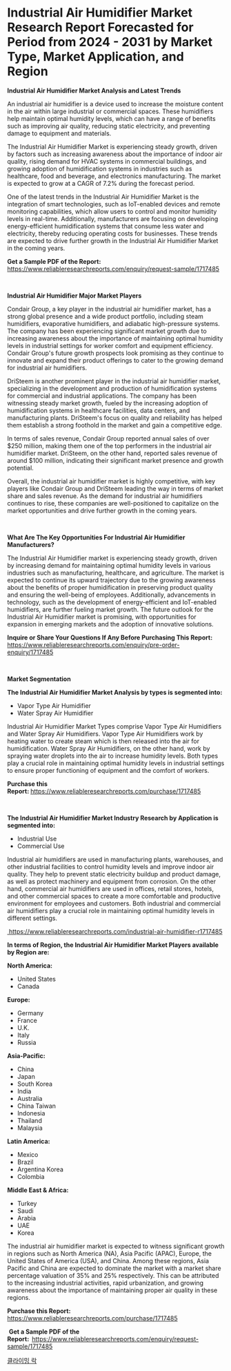 <p><h1>Industrial Air Humidifier Market Research Report Forecasted for Period from 2024 -  2031 by Market Type, Market Application, and Region</h1></p><p><strong>Industrial Air Humidifier Market Analysis and Latest Trends</strong></p>
<p><p>An industrial air humidifier is a device used to increase the moisture content in the air within large industrial or commercial spaces. These humidifiers help maintain optimal humidity levels, which can have a range of benefits such as improving air quality, reducing static electricity, and preventing damage to equipment and materials.</p><p>The Industrial Air Humidifier Market is experiencing steady growth, driven by factors such as increasing awareness about the importance of indoor air quality, rising demand for HVAC systems in commercial buildings, and growing adoption of humidification systems in industries such as healthcare, food and beverage, and electronics manufacturing. The market is expected to grow at a CAGR of 7.2% during the forecast period.</p><p>One of the latest trends in the Industrial Air Humidifier Market is the integration of smart technologies, such as IoT-enabled devices and remote monitoring capabilities, which allow users to control and monitor humidity levels in real-time. Additionally, manufacturers are focusing on developing energy-efficient humidification systems that consume less water and electricity, thereby reducing operating costs for businesses. These trends are expected to drive further growth in the Industrial Air Humidifier Market in the coming years.</p></p>
<p><strong>Get a Sample PDF of the Report:&nbsp;</strong> <a href="https://www.reliableresearchreports.com/enquiry/request-sample/1717485">https://www.reliableresearchreports.com/enquiry/request-sample/1717485</a></p>
<p>&nbsp;</p>
<p><strong>Industrial Air Humidifier Major Market Players</strong></p>
<p><p>Condair Group, a key player in the industrial air humidifier market, has a strong global presence and a wide product portfolio, including steam humidifiers, evaporative humidifiers, and adiabatic high-pressure systems. The company has been experiencing significant market growth due to increasing awareness about the importance of maintaining optimal humidity levels in industrial settings for worker comfort and equipment efficiency. Condair Group's future growth prospects look promising as they continue to innovate and expand their product offerings to cater to the growing demand for industrial air humidifiers.</p><p>DriSteem is another prominent player in the industrial air humidifier market, specializing in the development and production of humidification systems for commercial and industrial applications. The company has been witnessing steady market growth, fueled by the increasing adoption of humidification systems in healthcare facilities, data centers, and manufacturing plants. DriSteem's focus on quality and reliability has helped them establish a strong foothold in the market and gain a competitive edge.</p><p>In terms of sales revenue, Condair Group reported annual sales of over $250 million, making them one of the top performers in the industrial air humidifier market. DriSteem, on the other hand, reported sales revenue of around $100 million, indicating their significant market presence and growth potential.</p><p>Overall, the industrial air humidifier market is highly competitive, with key players like Condair Group and DriSteem leading the way in terms of market share and sales revenue. As the demand for industrial air humidifiers continues to rise, these companies are well-positioned to capitalize on the market opportunities and drive further growth in the coming years.</p></p>
<p>&nbsp;</p>
<p><strong>What Are The Key Opportunities For Industrial Air Humidifier Manufacturers?</strong></p>
<p><p>The Industrial Air Humidifier market is experiencing steady growth, driven by increasing demand for maintaining optimal humidity levels in various industries such as manufacturing, healthcare, and agriculture. The market is expected to continue its upward trajectory due to the growing awareness about the benefits of proper humidification in preserving product quality and ensuring the well-being of employees. Additionally, advancements in technology, such as the development of energy-efficient and IoT-enabled humidifiers, are further fueling market growth. The future outlook for the Industrial Air Humidifier market is promising, with opportunities for expansion in emerging markets and the adoption of innovative solutions.</p></p>
<p><strong>Inquire or Share Your Questions If Any Before Purchasing This Report:</strong> <a href="https://www.reliableresearchreports.com/enquiry/pre-order-enquiry/1717485">https://www.reliableresearchreports.com/enquiry/pre-order-enquiry/1717485</a></p>
<p>&nbsp;</p>
<p><strong>Market Segmentation</strong></p>
<p><strong>The Industrial Air Humidifier Market Analysis by types is segmented into:</strong></p>
<p><ul><li>Vapor Type Air Humidifier</li><li>Water Spray Air Humidifier</li></ul></p>
<p><p>Industrial Air Humidifier Market Types comprise Vapor Type Air Humidifiers and Water Spray Air Humidifiers. Vapor Type Air Humidifiers work by heating water to create steam which is then released into the air for humidification. Water Spray Air Humidifiers, on the other hand, work by spraying water droplets into the air to increase humidity levels. Both types play a crucial role in maintaining optimal humidity levels in industrial settings to ensure proper functioning of equipment and the comfort of workers.</p></p>
<p><strong>Purchase this Report:&nbsp;</strong><a href="https://www.reliableresearchreports.com/purchase/1717485">https://www.reliableresearchreports.com/purchase/1717485</a></p>
<p>&nbsp;</p>
<p><strong>The Industrial Air Humidifier Market Industry Research by Application is segmented into:</strong></p>
<p><ul><li>Industrial Use</li><li>Commercial Use</li></ul></p>
<p><p>Industrial air humidifiers are used in manufacturing plants, warehouses, and other industrial facilities to control humidity levels and improve indoor air quality. They help to prevent static electricity buildup and product damage, as well as protect machinery and equipment from corrosion. On the other hand, commercial air humidifiers are used in offices, retail stores, hotels, and other commercial spaces to create a more comfortable and productive environment for employees and customers. Both industrial and commercial air humidifiers play a crucial role in maintaining optimal humidity levels in different settings.</p></p>
<p><a href="https://www.reliableresearchreports.com/industrial-air-humidifier-r1717485">&nbsp;https://www.reliableresearchreports.com/industrial-air-humidifier-r1717485</a></p>
<p><strong>In terms of Region, the Industrial Air Humidifier Market Players available by Region are:</strong></p>
<p>
    <p> <strong> North America: </strong>
        <ul>
            <li>United States</li>
            <li>Canada</li>
        </ul>
        </p> 
    <p> <strong> Europe: </strong>
        <ul>
            <li>Germany</li>
            <li>France</li>
            <li>U.K.</li>
            <li>Italy</li>
            <li>Russia</li>
        </ul>
        </p> 
    <p> <strong> Asia-Pacific: </strong>
        <ul>
            <li>China</li>
            <li>Japan</li>
            <li>South Korea</li>
            <li>India</li>
            <li>Australia</li>
            <li>China Taiwan</li>
            <li>Indonesia</li>
            <li>Thailand</li>
            <li>Malaysia</li>
        </ul>
        </p> 
    <p> <strong> Latin America: </strong>
        <ul>
            <li>Mexico</li>
            <li>Brazil</li>
            <li>Argentina Korea</li>
            <li>Colombia</li>
        </ul>
        </p> 
    <p> <strong> Middle East & Africa: </strong>
        <ul>
            <li>Turkey</li>
            <li>Saudi</li>
            <li>Arabia</li>
            <li>UAE</li>
            <li>Korea</li>
        </ul>
    </p>
    </p>
<p><p>The industrial air humidifier market is expected to witness significant growth in regions such as North America (NA), Asia Pacific (APAC), Europe, the United States of America (USA), and China. Among these regions, Asia Pacific and China are expected to dominate the market with a market share percentage valuation of 35% and 25% respectively. This can be attributed to the increasing industrial activities, rapid urbanization, and growing awareness about the importance of maintaining proper air quality in these regions.</p></p>
<p><strong>Purchase this Report: </strong><a href="https://www.reliableresearchreports.com/purchase/1717485">https://www.reliableresearchreports.com/purchase/1717485</a></p>
<p>&nbsp;<strong>Get a Sample PDF of the Report:&nbsp;&nbsp;</strong><a href="https://www.reliableresearchreports.com/enquiry/request-sample/1717485">https://www.reliableresearchreports.com/enquiry/request-sample/1717485</a></p>
<p><strong></strong></p>
<p><p><a href="https://github.com/vss5505pa7z1p/Market-Research-Report-List-1/blob/main/484280029600.md">클라이밍 락</a></p></p>